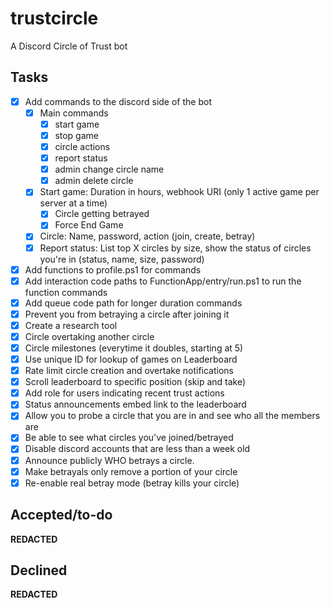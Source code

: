 # trustcircle
A Discord Circle of Trust bot

## Tasks

* [X] Add commands to the discord side of the bot
  * [x] Main commands
    * [x] start game
    * [x] stop game
    * [x] circle actions
    * [x] report status
    * [x] admin change circle name
    * [x] admin delete circle
  * [x] Start game: Duration in hours, webhook URI (only 1 active game per server at a time)
    * [x] Circle getting betrayed
    * [x] Force End Game
  * [x] Circle: Name, password, action (join, create, betray)
  * [x] Report status: List top X circles by size, show the status of circles you're in (status, name, size, password)
* [x] Add functions to profile.ps1 for commands
* [x] Add interaction code paths to FunctionApp/entry/run.ps1 to run the function commands
* [x] Add queue code path for longer duration commands
* [x] Prevent you from betraying a circle after joining it
* [x] Create a research tool
* [x] Circle overtaking another circle
* [x] Circle milestones (everytime it doubles, starting at 5)
* [X] Use unique ID for lookup of games on Leaderboard
* [x] Rate limit circle creation and overtake notifications
* [x] Scroll leaderboard to specific position (skip and take)
* [x] Add role for users indicating recent trust actions
* [x] Status announcements embed link to the leaderboard
* [x] Allow you to probe a circle that you are in and see who all the members are
* [x] Be able to see what circles you've joined/betrayed
* [x] Disable discord accounts that are less than a week old
* [x] Announce publicly WHO betrays a circle.
* [x] Make betrayals only remove a portion of your circle
* [x] Re-enable real betray mode (betray kills your circle)

## Accepted/to-do
**REDACTED**

## Declined
**REDACTED**
